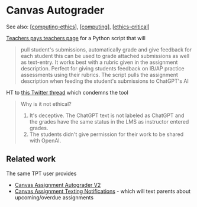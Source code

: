 <!--
 Copyright (C) 2023 David Jones
 
 This file is part of memex.
 
 memex is free software: you can redistribute it and/or modify
 it under the terms of the GNU General Public License as published by
 the Free Software Foundation, either version 3 of the License, or
 (at your option) any later version.
 
 memex is distributed in the hope that it will be useful,
 but WITHOUT ANY WARRANTY; without even the implied warranty of
 MERCHANTABILITY or FITNESS FOR A PARTICULAR PURPOSE.  See the
 GNU General Public License for more details.
 
 You should have received a copy of the GNU General Public License
 along with memex.  If not, see <http://www.gnu.org/licenses/>.
-->

# Canvas Autograder  

See also: [[computing-ethics]], [[computing]], [[ethics-critical]]

[Teachers pays teachers page](https://www.teacherspayteachers.com/Product/Canvas-to-ChatGPT-Autograder-9325328?st=7cab7def3d32905b16aaa75e4654b33e) for a Python script that will 

> pull student's submissions, automatically grade and give feedback for each student
> this can be used to grade attached submissions as well as text-entry. It works best with a rubric given in the assignment description. Perfect for giving students feedback on IB/AP practice assessments using their rubrics. The script pulls the assignment description when feeding the student's submissions to ChatGPT's AI

HT to [this Twitter thread](https://twitter.com/EnglishOER/status/1661765302638764034) which condemns the tool 

> Why is it not ethical? 
> 1. It's deceptive. The ChatGPT text is not labeled as ChatGPT and the grades have the same status in the LMS as instructor entered grades. 
> 2. The students didn't give permission for their work to be shared with OpenAI.

## Related work 

The same TPT user provides

- [Canvas Assignment Autograder V2](https://www.teacherspayteachers.com/Product/Canvas-Assignment-Autograder-V2-9401265)
- [Canvas Assignment Texting Notifications](https://www.teacherspayteachers.com/Product/Canvas-Assignment-Texting-Notifications-9496630) - which will text parents about upcoming/overdue assignments

[//begin]: # "Autogenerated link references for markdown compatibility"
[computing-ethics]: computing-ethics "Computing related ethics"
[computing]: computing "Computing"
[ethics-critical]: ../ethics-critical/ethics-critical "Ethical and Critical considerations"
[//end]: # "Autogenerated link references"